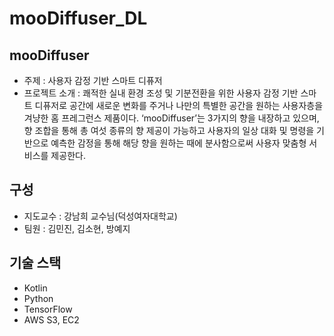 # mooDiffuser_DL

## mooDiffuser
* 주제 : 사용자 감정 기반 스마트 디퓨저
* 프로젝트 소개 : 쾌적한 실내 환경 조성 및 기분전환을 위한 사용자 감정 기반 스마트 디퓨저로 공간에 새로운 변화를 주거나 나만의 특별한 공간을 원하는 사용자층을 겨냥한 홈 프레그런스 제품이다. ‘mooDiffuser’는 3가지의 향을 내장하고 있으며, 향 조합을 통해 총 여섯 종류의 향 제공이 가능하고 사용자의 일상 대화 및 명령을 기반으로 예측한 감정을 통해 해당 향을 원하는 때에 분사함으로써 사용자 맞춤형 서비스를 제공한다.
  
## 구성
* 지도교수 : 강남희 교수님(덕성여자대학교)
* 팀원 : 김민진, 김소현, 방예지

## 기술 스택
* Kotlin
* Python
* TensorFlow
* AWS S3, EC2

